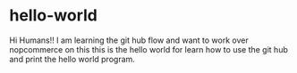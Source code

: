 # hello-world

Hi Humans!!
I am learning the git hub flow and want to work over nopcommerce on this
this is the hello world for learn how to use the git hub and print the hello world program.

